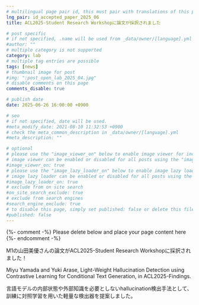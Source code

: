 ```yaml
---
# multilingual page pair id, this must pair with translations of this page. (This name must be unique)
lng_pair: id_accepted_paper_2025_06
title: ACL2025-Student Research Workshopに論文が採択されました

# post specific
# if not specified, .name will be used from _data/owner/[language].yml
#author: ""
# multiple category is not supported
category: lab
# multiple tag entries are possible
tags: [news]
# thumbnail image for post
#img: ":post_open_lab_2025_04.jpg"
# disable comments on this page
comments_disable: true

# publish date
date: 2025-06-26 16:00:00 +0900

# seo
# if not specified, date will be used.
#meta_modify_date: 2021-08-10 11:32:53 +0900
# check the meta_common_description in _data/owner/[language].yml
#meta_description: ""

# optional
# please use the "image_viewer_on" below to enable image viewer for individual pages or posts (_posts/ or [language]/_posts folders).
# image viewer can be enabled or disabled for all posts using the "image_viewer_posts: true" setting in _data/conf/main.yml.
#image_viewer_on: true
# please use the "image_lazy_loader_on" below to enable image lazy loader for individual pages or posts (_posts/ or [language]/_posts folders).
# image lazy loader can be enabled or disabled for all posts using the "image_lazy_loader_posts: true" setting in _data/conf/main.yml.
#image_lazy_loader_on: true
# exclude from on site search
#on_site_search_exclude: true
# exclude from search engines
#search_engine_exclude: true
# to disable this page, simply set published: false or delete this file
#published: false
---
```


{%- comment -%} Please delete below and place your page content here {%- endcomment -%}

M1の山田美優さんの論文がACL2025-Student Research Workshopに採択されました！

Miyu Yamada and Yuki Arase, Light-Weight Hallucination Detection using Contrastive Learning for Conditional Text Generation, in ACL2025-Findings.

言語モデルの内部状態や外部知識を必要としないhallucination検出手法として、訓練に対照学習を用いた軽量な検出器を提案しました。
